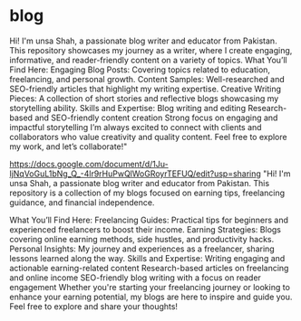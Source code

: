 # blog
Hi! I'm unsa Shah, a passionate blog writer and educator from Pakistan. This repository showcases my journey as a writer, where I create engaging, informative, and reader-friendly content on a variety of topics.
What You’ll Find Here:
Engaging Blog Posts: Covering topics related to education, freelancing, and personal growth.
Content Samples: Well-researched and SEO-friendly articles that highlight my writing expertise.
Creative Writing Pieces: A collection of short stories and reflective blogs showcasing my storytelling ability.
Skills and Expertise:
Blog writing and editing
Research-based and SEO-friendly content creation
Strong focus on engaging and impactful storytelling
I’m always excited to connect with clients and collaborators who value creativity and quality content. Feel free to explore my work, and let’s collaborate!"

https://docs.google.com/document/d/1Ju-ljNqVoGuL1bNg_Q_-4lr9rHuPwQlWoGRoyrTEFUQ/edit?usp=sharing
"Hi! I'm unsa Shah, a passionate blog writer and educator from Pakistan. This repository is a collection of my blogs focused on earning tips, freelancing guidance, and financial independence.

What You’ll Find Here:
Freelancing Guides: Practical tips for beginners and experienced freelancers to boost their income.
Earning Strategies: Blogs covering online earning methods, side hustles, and productivity hacks.
Personal Insights: My journey and experiences as a freelancer, sharing lessons learned along the way.
Skills and Expertise:
Writing engaging and actionable earning-related content
Research-based articles on freelancing and online income
SEO-friendly blog writing with a focus on reader engagement
Whether you're starting your freelancing journey or looking to enhance your earning potential, my blogs are here to inspire and guide you. Feel free to explore and share your thoughts!
